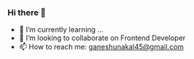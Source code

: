 ### Hi there 👋
- 🌱 I’m currently learning ...
- 👯 I’m looking to collaborate on Frontend Developer
- 📫 How to reach me: ganeshunakal45@gmail.com
<!--
**ganesh-unakal/ganesh-unakal** is a ✨ _special_ ✨ repository because its `README.md` (this file) appears on your GitHub profile.

Here are some ideas to get you started:

- 🔭 I’m currently working on ...
- 🌱 I’m currently learning ...
- 👯 I’m looking to collaborate on ...
- 🤔 I’m looking for help with ...
- 💬 Ask me about ...
- 📫 How to reach me: ...
- 😄 Pronouns: ...
- ⚡ Fun fact: ...
-->
